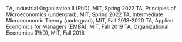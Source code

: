 TA, Industrial Organization II (PhD), MIT, Spring 2022
TA, Principles of Microeconomics (undergrad), MIT, Spring 2022
TA, Intermediate Microeconomic Theory (undergrad), MIT, Fall 2018-2020
TA, Applied Economics for Managers (EMBA), MIT, Fall 2019
TA, Organizational Economics (PhD), MIT, Fall 2018
